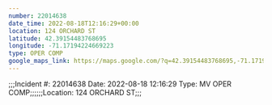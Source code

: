 ```yaml
---
number: 22014638
date_time: 2022-08-18T12:16:29+00:00
location: 124 ORCHARD ST
latitude: 42.39154483768695
longitude: -71.17194224669223
type: OPER COMP
google_maps_link: https://maps.google.com/?q=42.39154483768695,-71.17194224669223
---
```


;;;Incident #: 22014638  Date: 2022-08-18 12:16:29   Type: MV OPER COMP;;;;;;Location: 124 ORCHARD ST;;;
